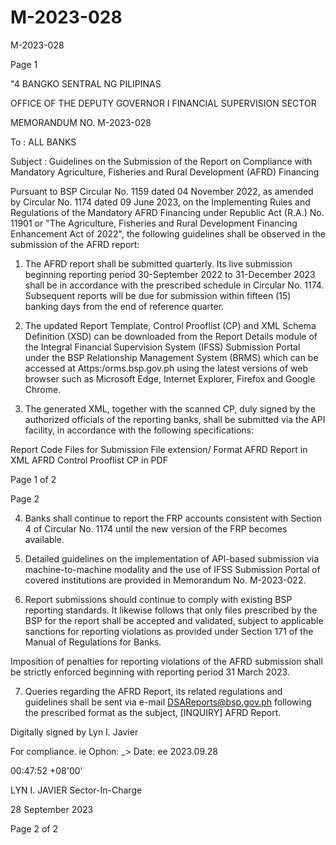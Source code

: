 # M-2023-028

M-2023-028

Page 1

"4 BANGKO SENTRAL NG PILIPINAS

OFFICE OF THE DEPUTY GOVERNOR I FINANCIAL SUPERVISION SECTOR

MEMORANDUM NO. M-2023-028

To : ALL BANKS

Subject : Guidelines on the Submission of the Report on Compliance with Mandatory Agriculture, Fisheries and Rural Development (AFRD) Financing

Pursuant to BSP Circular No. 1159 dated 04 November 2022, as amended by Circular No. 1174 dated 09 June 2023, on the Implementing Rules and Regulations of the Mandatory AFRD Financing under Republic Act (R.A.) No. 11901 or "The Agriculture, Fisheries and Rural Development Financing Enhancement Act of 2022", the following guidelines shall be observed in the submission of the AFRD report:

1. The AFRD report shall be submitted quarterly. Its live submission beginning reporting period 30-September 2022 to 31-December 2023 shall be in accordance with the prescribed schedule in Circular No. 1174. Subsequent reports will be due for submission within fifteen (15) banking days from the end of reference quarter.

2. The updated Report Template, Control Prooflist (CP) and XML Schema Definition (XSD) can be downloaded from the Report Details module of the Integral Financial Supervision System (IFSS) Submission Portal under the BSP Relationship Management System (BRMS) which can be accessed at Attps:/orms.bsp.gov.ph using the latest versions of web browser such as Microsoft Edge, Internet Explorer, Firefox and Google Chrome.

3. The generated XML, together with the scanned CP, duly signed by the authorized officials of the reporting banks, shall be submitted via the API facility, in accordance with the following specifications:

Report Code Files for Submission File extension/ Format AFRD Report in XML AFRD Control Prooflist CP in PDF

Page 1 of 2

Page 2

4. Banks shall continue to report the FRP accounts consistent with Section 4 of Circular No. 1174 until the new version of the FRP becomes available.

5. Detailed guidelines on the implementation of APl-based submission via machine-to-machine modality and the use of IFSS Submission Portal of covered institutions are provided in Memorandum No. M-2023-022.

6. Report submissions should continue to comply with existing BSP reporting standards. It likewise follows that only files prescribed by the BSP for the report shall be accepted and validated, subject to applicable sanctions for reporting violations as provided under Section 171 of the Manual of Regulations for Banks.

Imposition of penalties for reporting violations of the AFRD submission shall be strictly enforced beginning with reporting period 31 March 2023.

7. Queries regarding the AFRD Report, its related regulations and guidelines shall be sent via e-mail DSAReports@bsp.gov.ph following the prescribed format as the subject, [INQUIRY] AFRD Report.

Digitally signed by Lyn I. Javier

For compliance. ie Ophon: _> Date: ee 2023.09.28

00:47:52 +08'00'

LYN I. JAVIER Sector-In-Charge

28 September 2023

Page 2 of 2